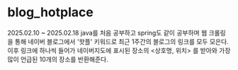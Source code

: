 # blog_hotplace

2025.02.10 ~ 2025.02.18 
java를 처음 공부하고 spring도 같이 공부하며 웹 크롤링을 통해 네이버 블로그에서 '핫플' 키워드로 최근 1주간의 블로그의 링크를 모두 모은다. 이후 링크에 하나씩 들어가 네이버지도에 표시된 장소의 <상호명, 위치> 를 받아와 가장 많이 언급된 10개의 장소를 반환해준다. 
